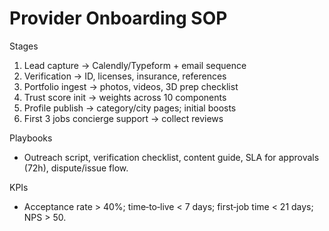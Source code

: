 # Provider Onboarding SOP

Stages
1) Lead capture → Calendly/Typeform + email sequence
2) Verification → ID, licenses, insurance, references
3) Portfolio ingest → photos, videos, 3D prep checklist
4) Trust score init → weights across 10 components
5) Profile publish → category/city pages; initial boosts
6) First 3 jobs concierge support → collect reviews

Playbooks
- Outreach script, verification checklist, content guide, SLA for approvals (72h), dispute/issue flow.

KPIs
- Acceptance rate > 40%; time‑to‑live < 7 days; first‑job time < 21 days; NPS > 50.
